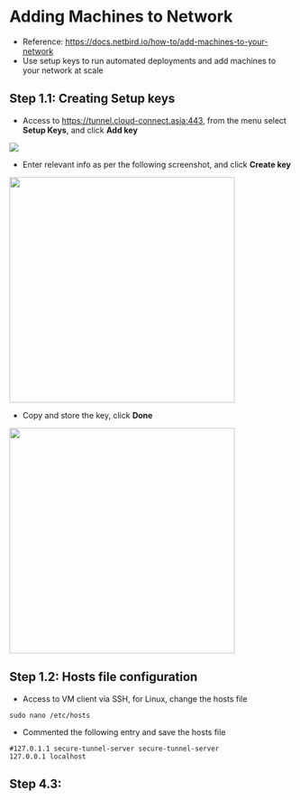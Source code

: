 # Adding Machines to Network
- Reference: https://docs.netbird.io/how-to/add-machines-to-your-network
- Use setup keys to run automated deployments and add machines to your network at scale

## Step 1.1: Creating Setup keys
- Access to https://tunnel.cloud-connect.asia:443, from the menu select **Setup Keys**, and click **Add key**

<img src="https://code.cloud-connect.asia/researchproject/networking/netbird/uploads/c4ead45bef225073f3346b73e8da6fce/image.png" >


- Enter relevant info as per the following screenshot, and click **Create key**

<img src="https://code.cloud-connect.asia/researchproject/networking/netbird/uploads/a0b8dbbf5f821b338a864dd1ffae1fa6/image.png" width=400>

- Copy and store the key, click **Done**

<img src="https://code.cloud-connect.asia/researchproject/networking/netbird/uploads/adc5863836ca576c62a47d756b81a071/image.png" width=400>

## Step 1.2: Hosts file configuration

- Access to VM client via SSH, for Linux, change the hosts file
```
sudo nano /etc/hosts
```
- Commented the following entry and save the hosts file
```
#127.0.1.1 secure-tunnel-server secure-tunnel-server
127.0.0.1 localhost
```

## Step 4.3: 

